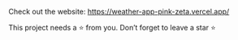 Check out the website: https://weather-app-pink-zeta.vercel.app/

This project needs a ⭐️ from you. Don’t forget to leave a star ⭐️
